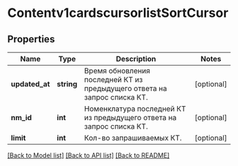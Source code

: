 # Contentv1cardscursorlistSortCursor

## Properties
Name | Type | Description | Notes
------------ | ------------- | ------------- | -------------
**updated_at** | **string** | Время обновления последней КТ из предыдущего ответа на запрос списка КТ. | [optional] 
**nm_id** | **int** | Номенклатура последней КТ из предыдущего ответа на запрос списка КТ. | [optional] 
**limit** | **int** | Кол-во запрашиваемых КТ. | [optional] 

[[Back to Model list]](../../README.md#documentation-for-models) [[Back to API list]](../../README.md#documentation-for-api-endpoints) [[Back to README]](../../README.md)


